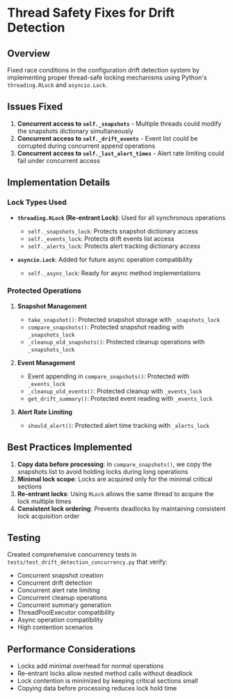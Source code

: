 # Thread Safety Fixes for Drift Detection

## Overview

Fixed race conditions in the configuration drift detection system by implementing proper thread-safe locking mechanisms using Python's `threading.RLock` and `asyncio.Lock`.

## Issues Fixed

1. **Concurrent access to `self._snapshots`** - Multiple threads could modify the snapshots dictionary simultaneously
2. **Concurrent access to `self._drift_events`** - Event list could be corrupted during concurrent append operations
3. **Concurrent access to `self._last_alert_times`** - Alert rate limiting could fail under concurrent access

## Implementation Details

### Lock Types Used

- **`threading.RLock` (Re-entrant Lock)**: Used for all synchronous operations
  - `self._snapshots_lock`: Protects snapshot dictionary access
  - `self._events_lock`: Protects drift events list access
  - `self._alerts_lock`: Protects alert tracking dictionary access
  
- **`asyncio.Lock`**: Added for future async operation compatibility
  - `self._async_lock`: Ready for async method implementations

### Protected Operations

1. **Snapshot Management**
   - `take_snapshot()`: Protected snapshot storage with `_snapshots_lock`
   - `compare_snapshots()`: Protected snapshot reading with `_snapshots_lock`
   - `_cleanup_old_snapshots()`: Protected cleanup operations with `_snapshots_lock`

2. **Event Management**
   - Event appending in `compare_snapshots()`: Protected with `_events_lock`
   - `_cleanup_old_events()`: Protected cleanup with `_events_lock`
   - `get_drift_summary()`: Protected event reading with `_events_lock`

3. **Alert Rate Limiting**
   - `should_alert()`: Protected alert time tracking with `_alerts_lock`

## Best Practices Implemented

1. **Copy data before processing**: In `compare_snapshots()`, we copy the snapshots list to avoid holding locks during long operations
2. **Minimal lock scope**: Locks are acquired only for the minimal critical sections
3. **Re-entrant locks**: Using `RLock` allows the same thread to acquire the lock multiple times
4. **Consistent lock ordering**: Prevents deadlocks by maintaining consistent lock acquisition order

## Testing

Created comprehensive concurrency tests in `tests/test_drift_detection_concurrency.py` that verify:

- Concurrent snapshot creation
- Concurrent drift detection
- Concurrent alert rate limiting
- Concurrent cleanup operations
- Concurrent summary generation
- ThreadPoolExecutor compatibility
- Async operation compatibility
- High contention scenarios

## Performance Considerations

- Locks add minimal overhead for normal operations
- Re-entrant locks allow nested method calls without deadlock
- Lock contention is minimized by keeping critical sections small
- Copying data before processing reduces lock hold time